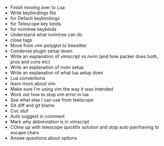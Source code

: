 - Finish moving over to Lua
- Write keybindings file
- for Default keybindings
- for Telescope key binds
- for nvimtree keybinds
- Understand what nvimtree can do
- close tags
- Move from vim-polyglot to treesitter
- Condense plugin setup down
- Write an explanation of vimscript vs nvim (and how packer does both, pros and cons etc)
- Write an explanation of nvim setup
- Write an explanation of what lua setup does
- Lua conventions
- learn more about vim
- Make sure I'm using vim the way it was intended
- Work out how to stop vim error in lua
- See what else I can use from teelscope
- Git diff and git blame
- Coc stuf
- Auto suggest in comment
- Mark why abbreviation  is in vimscript
- COme up with telescope quickfix solution and stop auto pair/having to escape chars
- Answe questions about options
